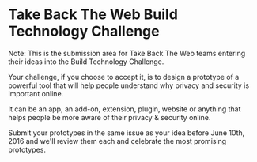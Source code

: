 # Take Back The Web Build Technology Challenge

Note: This is the submission area for Take Back The Web teams entering their ideas into the Build Technology Challenge. 

Your challenge, if you choose to accept it, is to design a prototype of a powerful tool that will help people understand why privacy and security is important online. 

It can be an app, an add-on, extension, plugin, website or anything that helps people be more aware of their privacy & security online.

Submit your prototypes in the same issue as  your idea before June 10th, 2016 and we'll review them each and celebrate the most promising prototypes. 


